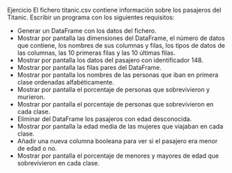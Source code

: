Ejercicio
El fichero titanic.csv contiene información sobre los pasajeros del Titanic. Escribir un programa con los siguientes requisitos:

+ Generar un DataFrame con los datos del fichero.
+ Mostrar por pantalla las dimensiones del DataFrame, el número de datos que contiene, los nombres de sus columnas y filas, los tipos de datos de las columnas, las 10 primeras filas y las 10 últimas filas.
+ Mostrar por pantalla los datos del pasajero con identificador 148.
+ Mostrar por pantalla las filas pares del DataFrame.
+ Mostrar por pantalla los nombres de las personas que iban en primera clase ordenadas alfabéticamente.
+ Mostrar por pantalla el porcentaje de personas que sobrevivieron y murieron.
+ Mostrar por pantalla el porcentaje de personas que sobrevivieron en cada clase.
+ Eliminar del DataFrame los pasajeros con edad desconocida.
+ Mostrar por pantalla la edad media de las mujeres que viajaban en cada clase.
+ Añadir una nueva columna booleana para ver si el pasajero era menor de edad o no.
+ Mostrar por pantalla el porcentaje de menores y mayores de edad que sobrevivieron en cada clase.